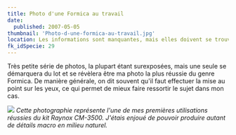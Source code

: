 ```yaml
---
title: Photo d'une Formica au travail
date:
  published: 2007-05-05
thumbnail: 'Photo-d-une-formica-au-travail.jpg'
location: Les informations sont manquantes, mais elles doivent se trouver dans mes papiers...
fk_idSpecie: 29
---
```


Très petite série de photos, la plupart étant surexposées, mais une seule se démarquera du lot et se révèlera être ma photo la plus réussie du genre Formica. De manière générale, on dit souvent qu'il faut effectuer la mise au point sur les yeux, ce qui permet de mieux faire ressortir le sujet dans mon cas.

![](/img/articles/photo-formica-au-travail/formica-sp-000.jpg)
_Cette photographie représente l'une de mes premières utilisations réussies du kit Raynox CM-3500. J'étais enjoué de pouvoir produire autant de détails macro en milieu naturel._
